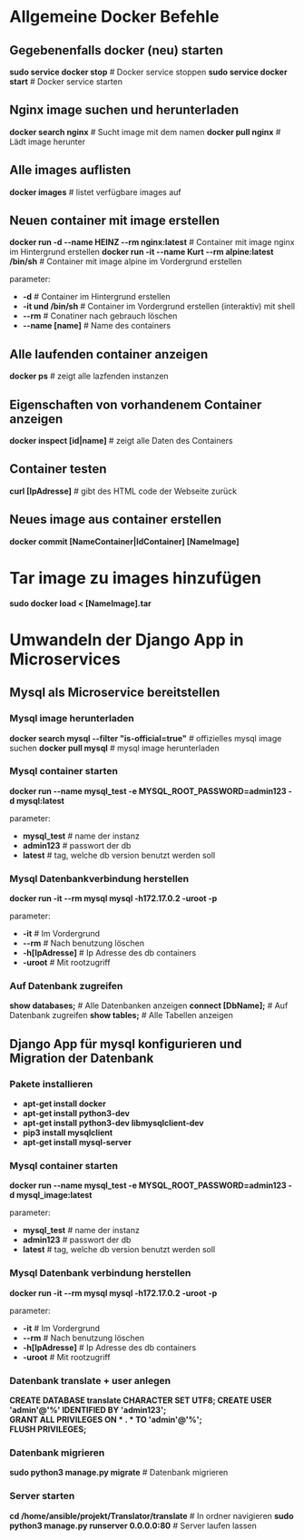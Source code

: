 # Allgemeine Docker Befehle

## Gegebenenfalls docker (neu) starten
**sudo service docker stop**			  # Docker service stoppen
**sudo service docker start**		  # Docker service starten


## Nginx image suchen und herunterladen
**docker search nginx**				  # Sucht image mit dem namen
**docker pull nginx** 					  # Lädt image herunter


## Alle images auflisten
**docker images** 						    # listet verfügbare images auf


## Neuen container mit image erstellen

**docker run -d --name HEINZ --rm nginx:latest**				        # Container mit image nginx im Hintergrund erstellen
**docker run -it --name Kurt --rm alpine:latest /bin/sh** 			  # Container mit image alpine im Vordergrund erstellen

parameter:
* **-d** 					          # Container im Hintergrund erstellen
* **-it und /bin/sh**		    # Container im Vordergrund erstellen (interaktiv) mit shell
* **--rm** 					        # Conatiner nach gebrauch löschen
* **--name [name]**			    # Name des containers

## Alle laufenden container anzeigen
**docker ps**							  # zeigt alle lazfenden instanzen


## Eigenschaften von vorhandenem Container anzeigen 		
**docker inspect [id|name]**			# zeigt alle Daten des Containers


## Container testen
**curl [IpAdresse]**					    # gibt des HTML code der Webseite zurück


## Neues image aus container erstellen
**docker commit [NameContainer|IdContainer] [NameImage]**

# Tar image zu images hinzufügen
**sudo docker load < [NameImage].tar**


# Umwandeln der Django App in Microservices

## Mysql als Microservice bereitstellen

### Mysql image herunterladen
**docker search mysql --filter "is-official=true"**		    # offizielles mysql image suchen
**docker pull mysql**  									                  # mysql image herunterladen

### Mysql container starten
**docker run --name mysql_test -e MYSQL_ROOT_PASSWORD=admin123 -d mysql:latest**

parameter: 
* **mysql_test** 		# name der instanz
* **admin123**			# passwort der db
* **latest**			# tag, welche db version benutzt werden soll

### Mysql Datenbankverbindung herstellen
**docker run -it --rm mysql mysql -h172.17.0.2 -uroot -p**

parameter:
* **-it** 				# Im Vordergrund
* **--rm**				# Nach benutzung löschen
* **-h[IpAdresse]**		# Ip Adresse des db containers
* **-uroot**			# Mit rootzugriff

### Auf Datenbank zugreifen
**show databases;**		        # Alle Datenbanken anzeigen
**connect [DbName];**	        # Auf Datenbank zugreifen
**show tables;**		          # Alle Tabellen anzeigen


## Django App für mysql konfigurieren und Migration der Datenbank

### Pakete installieren
* **apt-get install docker**
* **apt-get install python3-dev**
* **apt-get install python3-dev libmysqlclient-dev**
* **pip3 install mysqlclient**
* **apt-get install mysql-server**

### Mysql container starten
**docker run --name mysql_test -e MYSQL_ROOT_PASSWORD=admin123 -d mysql_image:latest**

parameter: 
* **mysql_test** 		# name der instanz
* **admin123**			# passwort der db
* **latest**			  # tag, welche db version benutzt werden soll

### Mysql Datenbank verbindung herstellen
**docker run -it --rm mysql mysql -h172.17.0.2 -uroot -p**

parameter:
* **-it** 				    # Im Vordergrund
* **--rm**				    # Nach benutzung löschen
* **-h[IpAdresse]**		# Ip Adresse des db containers
* **-uroot**			    # Mit rootzugriff

### Datenbank translate + user anlegen
**CREATE DATABASE translate CHARACTER SET UTF8;
CREATE USER 'admin'@'%' IDENTIFIED BY 'admin123';  
GRANT ALL PRIVILEGES ON * . * TO 'admin'@'%';  
FLUSH PRIVILEGES;**

### Datenbank migrieren
**sudo python3 manage.py migrate**						# Datenbank migrieren

### Server starten
**cd /home/ansible/projekt/Translator/translate**		# In ordner navigieren
**sudo python3 manage.py runserver 0.0.0.0:80**			# Server laufen lassen





